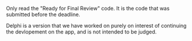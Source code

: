 Only read the "Ready for Final Review" code. It is the code that was submitted before
the deadline.

Delphi is a version that we have worked on purely on interest of continuing the devlopement on 
the app, and is not intended to be judged.
